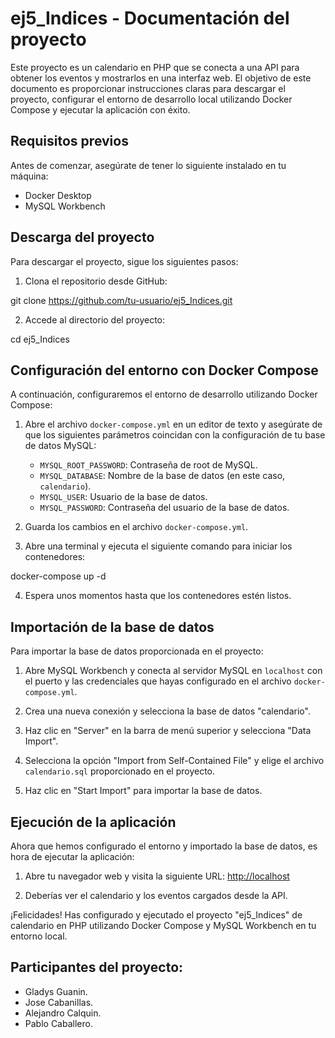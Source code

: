 # ej5_Indices - Documentación del proyecto

Este proyecto es un calendario en PHP que se conecta a una API para obtener los eventos y mostrarlos en una interfaz web. El objetivo de este documento es proporcionar instrucciones claras para descargar el proyecto, configurar el entorno de desarrollo local utilizando Docker Compose y ejecutar la aplicación con éxito.

## Requisitos previos

Antes de comenzar, asegúrate de tener lo siguiente instalado en tu máquina:

- Docker Desktop
- MySQL Workbench

## Descarga del proyecto

Para descargar el proyecto, sigue los siguientes pasos:

1. Clona el repositorio desde GitHub:

git clone https://github.com/tu-usuario/ej5_Indices.git


2. Accede al directorio del proyecto:

cd ej5_Indices


## Configuración del entorno con Docker Compose

A continuación, configuraremos el entorno de desarrollo utilizando Docker Compose:

1. Abre el archivo `docker-compose.yml` en un editor de texto y asegúrate de que los siguientes parámetros coincidan con la configuración de tu base de datos MySQL:

   - `MYSQL_ROOT_PASSWORD`: Contraseña de root de MySQL.
   - `MYSQL_DATABASE`: Nombre de la base de datos (en este caso, `calendario`).
   - `MYSQL_USER`: Usuario de la base de datos.
   - `MYSQL_PASSWORD`: Contraseña del usuario de la base de datos.

2. Guarda los cambios en el archivo `docker-compose.yml`.

3. Abre una terminal y ejecuta el siguiente comando para iniciar los contenedores:

docker-compose up -d


4. Espera unos momentos hasta que los contenedores estén listos.

## Importación de la base de datos

Para importar la base de datos proporcionada en el proyecto:

1. Abre MySQL Workbench y conecta al servidor MySQL en `localhost` con el puerto y las credenciales que hayas configurado en el archivo `docker-compose.yml`.

2. Crea una nueva conexión y selecciona la base de datos "calendario".

3. Haz clic en "Server" en la barra de menú superior y selecciona "Data Import".

4. Selecciona la opción "Import from Self-Contained File" y elige el archivo `calendario.sql` proporcionado en el proyecto.

5. Haz clic en "Start Import" para importar la base de datos.

## Ejecución de la aplicación

Ahora que hemos configurado el entorno y importado la base de datos, es hora de ejecutar la aplicación:

1. Abre tu navegador web y visita la siguiente URL: [http://localhost](http://localhost)

2. Deberías ver el calendario y los eventos cargados desde la API.

¡Felicidades! Has configurado y ejecutado el proyecto "ej5_Indices" de calendario en PHP utilizando Docker Compose y MySQL Workbench en tu entorno local.

## Participantes del proyecto:

- Gladys Guanin.
- Jose Cabanillas.
- Alejandro Calquin.
- Pablo Caballero.



